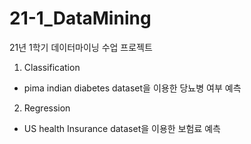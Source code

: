 # 21-1_DataMining

21년 1학기 데이터마이닝 수업 프로젝트

1. Classification
- pima indian diabetes dataset을 이용한 당뇨병 여부 예측 


2. Regression
- US health Insurance dataset을 이용한 보험료 예측
